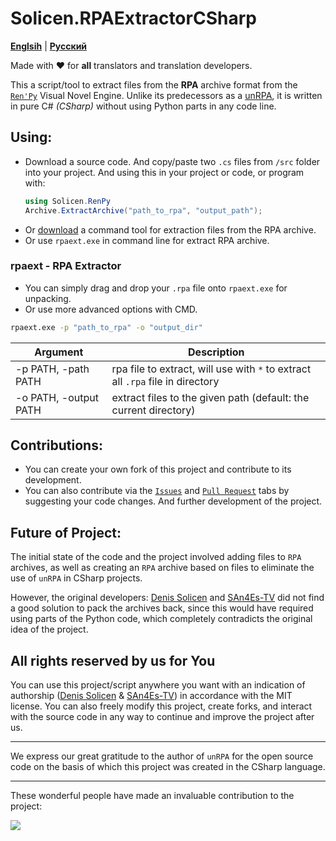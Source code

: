# Solicen.RPAExtractorCSharp

[**Englsih**](/README.md) | [**Русский**](./docs/ru/README.ru.md)

Made with ❤️ for **all** translators and translation developers.

This a script/tool to extract files from the **RPA** archive format from the [`Ren'Py`](https://www.renpy.org) Visual Novel Engine. Unlike its predecessors as a [unRPA](https://github.com/Lattyware/unrpa), it is written in pure C# *(CSharp)* without using Python parts in any code line.

## Using:
* Download a source code. And copy/paste two `.cs` files from `/src` folder into your project.
    And using this in your project or code, or program with:
    ```csharp
    using Solicen.RenPy
    Archive.ExtractArchive("path_to_rpa", "output_path");
    ```
* Or [download](https://github.com/SolicenTEAM/RPAExtractorCSharp/releases) a command tool for extraction files from the RPA archive.
* Or use `rpaext.exe` in command line for extract RPA archive.

### rpaext - RPA Extractor
* You can simply drag and drop your `.rpa` file onto `rpaext.exe` for unpacking. 
* Or use more advanced options with CMD.

```cmd
rpaext.exe -p "path_to_rpa" -o "output_dir" 
```
| Argument | Description |
|----------|-------------|
| -p PATH, -path PATH | rpa file to extract, will use with `*` to extract all `.rpa` file in directory
| -o PATH, -output PATH | extract files to the given path (default: the current directory)

## Contributions:
* You can create your own fork of this project and contribute to its development.
* You can also contribute via the [`Issues`](https://github.com/SolicenTEAM/RPAExtractorCSharp/issues) and [`Pull Request`](https://github.com/SolicenTEAM/RPAExtractorCSharp/pulls) tabs by suggesting your code changes. And further development of the project. 

## Future of Project:
The initial state of the code and the project involved adding files to `RPA` archives, as well as creating an `RPA` archive based on files to eliminate the use of `unRPA` in CSharp projects. 

However, the original developers: [Denis Solicen](https://github.com/DenisSolicen) and [SAn4Es-TV](https://github.com/SAn4Es-TV) did not find a good solution to pack the archives back, since this would have required using parts of the Python code, which completely contradicts the original idea of the project.


## All rights reserved by us for You
You can use this project/script anywhere you want with an indication of authorship ([Denis Solicen](https://github.com/DenisSolicen) & [SAn4Es-TV](https://github.com/SAn4Es-TV)) in accordance with the MIT license. You can also freely modify this project, create forks, and interact with the source code in any way to continue and improve the project after us.

---
We express our great gratitude to the author of `unRPA` for the open source code on the basis of which this project was created in the CSharp language.

---

These wonderful people have made an invaluable contribution to the project:

<a href="https://github.com/SolicenTEAM/RPAExtractorCSharp/graphs/contributors">
  <img src="https://contrib.rocks/image?repo=SolicenTEAM/RPAExtractorCSharp" />
</a>